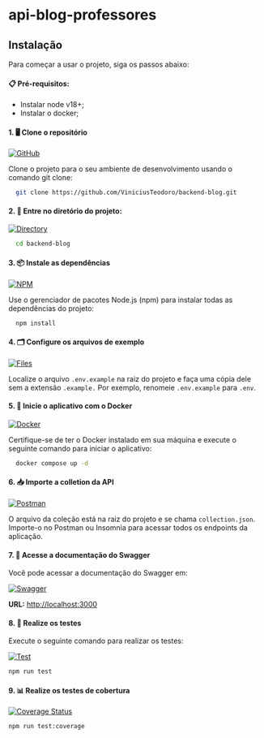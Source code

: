 # api-blog-professores

## Instalação

Para começar a usar o projeto, siga os passos abaixo:

#### 📋 Pré-requisitos: 

- Instalar node v18+;
- Instalar o docker; 

#### 1. 🖥️ Clone o repositório

[![GitHub](https://img.shields.io/badge/GitHub-Clone-blue?logo=github&logoColor=white)](https://github.com/FIAP-G4/api-blog-professores)

Clone o projeto para o seu ambiente de desenvolvimento usando o comando git clone:

```bash
  git clone https://github.com/ViniciusTeodoro/backend-blog.git
```

#### 2. 📂 Entre no diretório do projeto:

[![Directory](https://img.shields.io/badge/Directory-Browse-blue?logo=folder&logoColor=white)](#)

```bash
  cd backend-blog
```

#### 3. 📦 Instale as dependências

[![NPM](https://img.shields.io/badge/npm-install-C21325?logo=npm&logoColor=white)](https://www.npmjs.com/)

Use o gerenciador de pacotes Node.js (npm) para instalar todas as dependências do projeto:

```bash
  npm install
```
#### 4. 🗂️ Configure os arquivos de exemplo

[![Files](https://img.shields.io/badge/configure_files-lightgrey?logo=file&logoColor=white)](#)

Localize o arquivo `.env.example` na raiz do projeto e faça uma cópia dele sem a extensão `.example.` Por exemplo, renomeie `.env.example` para `.env`.

#### 5. 🐳 Inicie o aplicativo com o Docker

[![Docker](https://img.shields.io/badge/docker-blue?logo=docker&logoColor=white)](https://www.docker.com/)

Certifique-se de ter o Docker instalado em sua máquina e execute o seguinte comando para iniciar o aplicativo:

```bash
  docker compose up -d
```

#### 6. 📥 Importe a colletion da API

[![Postman](https://img.shields.io/badge/Postman-FF6C37?logo=postman&logoColor=white)](https://www.postman.com/)

O arquivo da coleção está na raiz do projeto e se chama `collection.json`. Importe-o no Postman ou Insomnia para acessar todos os endpoints da aplicação.

#### 7. 📖 Acesse a documentação do Swagger

Você pode acessar a documentação do Swagger em:

[![Swagger](https://img.shields.io/badge/Swagger-API-yellow?logo=swagger&logoColor=white)](http://localhost:3000)

**URL:** [http://localhost:3000](http://localhost:3000)

#### 8. 🧪 Realize os testes

Execute o seguinte comando para realizar os testes:

[![Test](https://img.shields.io/badge/Test-Jest-C21325?logo=jest&logoColor=white)](https://jestjs.io/)

```bash
npm run test
```

#### 9. 📊 Realize os testes de cobertura

[![Coverage Status](https://coveralls.io/repos/github/USERNAME/REPO_NAME/badge.svg?branch=main)](https://coveralls.io/github/USERNAME/REPO_NAME)

```bash
npm run test:coverage
```

